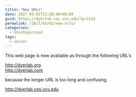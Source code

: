 ```yaml
---
title: "New URLs"
date: 2017-03-02T11:30:40+00:00
guid: https://dyerlab.ces.vcu.edu/?p=1114
permalink: /2017/03/02/new-urls/
categories:
  - Uncategorized
tags:
  - server
---
```

This web page is now available as through the following URL's

http://dyerlab.org  
http://dyerlab.com

because the longer URL is too long and confusing.

http://dyerlab.ces.vcu.edu

&nbsp;

&nbsp;
